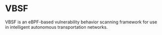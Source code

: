 # VBSF
VBSF is an eBPF-based vulnerability behavior scanning framework for use in intelligent autonomous transportation networks.
